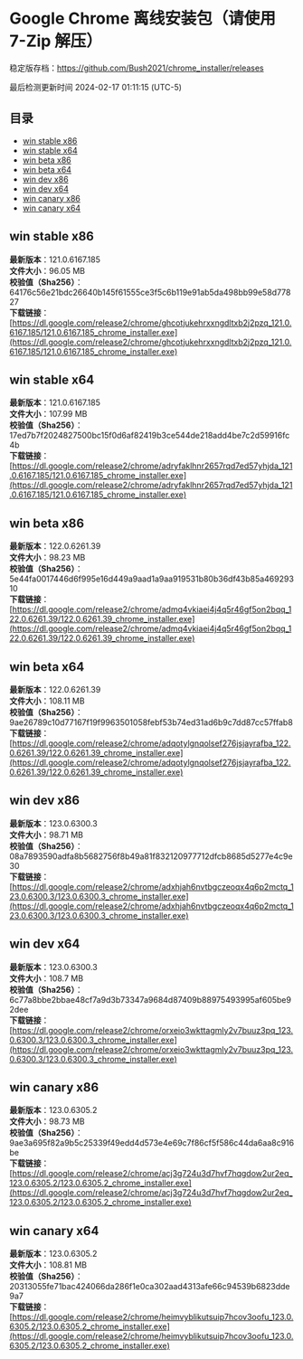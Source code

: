 # Google Chrome 离线安装包（请使用 7-Zip 解压）
稳定版存档：<https://github.com/Bush2021/chrome_installer/releases>

最后检测更新时间
2024-02-17 01:11:15 (UTC-5)


## 目录
* [win stable x86](https://github.com/Bush2021/chrome_installer?tab=readme-ov-file#win-stable-x86)
* [win stable x64](https://github.com/Bush2021/chrome_installer?tab=readme-ov-file#win-stable-x64)
* [win beta x86](https://github.com/Bush2021/chrome_installer?tab=readme-ov-file#win-beta-x86)
* [win beta x64](https://github.com/Bush2021/chrome_installer?tab=readme-ov-file#win-beta-x64)
* [win dev x86](https://github.com/Bush2021/chrome_installer?tab=readme-ov-file#win-dev-x86)
* [win dev x64](https://github.com/Bush2021/chrome_installer?tab=readme-ov-file#win-dev-x64)
* [win canary x86](https://github.com/Bush2021/chrome_installer?tab=readme-ov-file#win-canary-x86)
* [win canary x64](https://github.com/Bush2021/chrome_installer?tab=readme-ov-file#win-canary-x64)

## win stable x86
**最新版本**：121.0.6167.185  
**文件大小**：96.05 MB  
**校验值（Sha256）**：64176c56e21bdc26640b145f61555ce3f5c6b119e91ab5da498bb99e58d77827  
**下载链接**：[https://dl.google.com/release2/chrome/ghcotjukehrxxngdltxb2j2pzq_121.0.6167.185/121.0.6167.185_chrome_installer.exe](https://dl.google.com/release2/chrome/ghcotjukehrxxngdltxb2j2pzq_121.0.6167.185/121.0.6167.185_chrome_installer.exe)  

## win stable x64
**最新版本**：121.0.6167.185  
**文件大小**：107.99 MB  
**校验值（Sha256）**：17ed7b7f2024827500bc15f0d6af82419b3ce544de218add4be7c2d59916fc4b  
**下载链接**：[https://dl.google.com/release2/chrome/adryfaklhnr2657rqd7ed57yhjda_121.0.6167.185/121.0.6167.185_chrome_installer.exe](https://dl.google.com/release2/chrome/adryfaklhnr2657rqd7ed57yhjda_121.0.6167.185/121.0.6167.185_chrome_installer.exe)  

## win beta x86
**最新版本**：122.0.6261.39  
**文件大小**：98.23 MB  
**校验值（Sha256）**：5e44fa0017446d6f995e16d449a9aad1a9aa919531b80b36df43b85a46929310  
**下载链接**：[https://dl.google.com/release2/chrome/admq4vkiaei4j4q5r46gf5on2bqq_122.0.6261.39/122.0.6261.39_chrome_installer.exe](https://dl.google.com/release2/chrome/admq4vkiaei4j4q5r46gf5on2bqq_122.0.6261.39/122.0.6261.39_chrome_installer.exe)  

## win beta x64
**最新版本**：122.0.6261.39  
**文件大小**：108.11 MB  
**校验值（Sha256）**：9ae26789c10d77167f19f9963501058febf53b74ed31ad6b9c7dd87cc57ffab8  
**下载链接**：[https://dl.google.com/release2/chrome/adqotylgnqolsef276jsjayrafba_122.0.6261.39/122.0.6261.39_chrome_installer.exe](https://dl.google.com/release2/chrome/adqotylgnqolsef276jsjayrafba_122.0.6261.39/122.0.6261.39_chrome_installer.exe)  

## win dev x86
**最新版本**：123.0.6300.3  
**文件大小**：98.71 MB  
**校验值（Sha256）**：08a7893590adfa8b5682756f8b49a81f832120977712dfcb8685d5277e4c9e30  
**下载链接**：[https://dl.google.com/release2/chrome/adxhjah6nvtbgczeoqx4q6p2mctq_123.0.6300.3/123.0.6300.3_chrome_installer.exe](https://dl.google.com/release2/chrome/adxhjah6nvtbgczeoqx4q6p2mctq_123.0.6300.3/123.0.6300.3_chrome_installer.exe)  

## win dev x64
**最新版本**：123.0.6300.3  
**文件大小**：108.7 MB  
**校验值（Sha256）**：6c77a8bbe2bbae48cf7a9d3b73347a9684d87409b88975493995af605be92dee  
**下载链接**：[https://dl.google.com/release2/chrome/orxeio3wkttagmly2v7buuz3pq_123.0.6300.3/123.0.6300.3_chrome_installer.exe](https://dl.google.com/release2/chrome/orxeio3wkttagmly2v7buuz3pq_123.0.6300.3/123.0.6300.3_chrome_installer.exe)  

## win canary x86
**最新版本**：123.0.6305.2  
**文件大小**：98.73 MB  
**校验值（Sha256）**：9ae3a695f82a9b5c25339f49edd4d573e4e69c7f86cf5f586c44da6aa8c916be  
**下载链接**：[https://dl.google.com/release2/chrome/acj3g724u3d7hvf7hqgdow2ur2eq_123.0.6305.2/123.0.6305.2_chrome_installer.exe](https://dl.google.com/release2/chrome/acj3g724u3d7hvf7hqgdow2ur2eq_123.0.6305.2/123.0.6305.2_chrome_installer.exe)  

## win canary x64
**最新版本**：123.0.6305.2  
**文件大小**：108.81 MB  
**校验值（Sha256）**：20313055fe71bac424066da286f1e0ca302aad4313afe66c94539b6823dde9a7  
**下载链接**：[https://dl.google.com/release2/chrome/heimvyblikutsuip7hcov3oofu_123.0.6305.2/123.0.6305.2_chrome_installer.exe](https://dl.google.com/release2/chrome/heimvyblikutsuip7hcov3oofu_123.0.6305.2/123.0.6305.2_chrome_installer.exe)  


